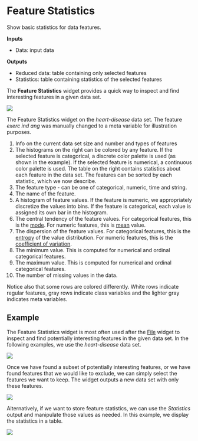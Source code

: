 Feature Statistics
==================

Show basic statistics for data features.

**Inputs**

- Data: input data

**Outputs**
    
- Reduced data: table containing only selected features
- Statistics: table containing statistics of the selected features

The **Feature Statistics** widget provides a quick way to inspect and find interesting features in a given data set.

![](images/feature_statistics-stamped.png)

The Feature Statistics widget on the *heart-disease* data set. The feature *exerc ind ang* was manually changed to a meta variable for illustration purposes.

1. Info on the current data set size and number and types of features
2. The histograms on the right can be colored by any feature. If the selected feature is categorical, a discrete color palette is used (as shown in the example). If the selected feature is numerical, a continuous color palette is used. The table on the right contains statistics about each feature in the data set. The features can be sorted by each statistic, which we now describe.
3. The feature type - can be one of categorical, numeric, time and string.
4. The name of the feature.
5. A histogram of feature values. If the feature is numeric, we appropriately discretize the values into bins. If the feature is categorical, each value is assigned its own bar in the histogram.
6. The central tendency of the feature values. For categorical features, this is the [mode](https://en.wikipedia.org/wiki/Mode_(statistics)). For numeric features, this is [mean](https://en.wikipedia.org/wiki/Mean) value.
7. The dispersion of the feature values. For categorical features, this is the [entropy](https://en.wikipedia.org/wiki/Entropy_(information_theory)) of the value distribution. For numeric features, this is the [coefficient of variation](https://en.wikipedia.org/wiki/Coefficient_of_variation).
8. The minimum value. This is computed for numerical and ordinal categorical features.
9. The maximum value. This is computed for numerical and ordinal categorical features.
10. The number of missing values in the data.

Notice also that some rows are colored differently. White rows indicate regular features, gray rows indicate class variables and the lighter gray indicates meta variables.

Example
-------

The Feature Statistics widget is most often used after the [File](../data/file.md) widget to inspect and find potentially interesting features in the given data set. In the following examples, we use the *heart-disease* data set.

![](images/feature_statistics_workflow.png)

Once we have found a subset of potentially interesting features, or we have found features that we would like to exclude, we can simply select the features we want to keep. The widget outputs a new data set with only these features.

![](images/feature_statistics_example1.png)

Alternatively, if we want to store feature statistics, we can use the *Statistics* output and manipulate those values as needed. In this example, we display the statistics in a table.

![](images/feature_statistics_example2.png)
